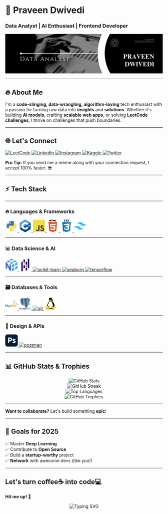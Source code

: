 # 🚀 Praveen Dwivedi  
### **Data Analyst | AI Enthusiast | Frontend Developer**  

<p align="center">
  <img src="https://raw.githubusercontent.com/Praveendwivediii/Praveendwivediii/5eafe7beab3f0fa80be219ed5398eb4ad1b83d39/Black%20%26%20White%20Modern%20Minimalist%20Data%20Analyst%20LinkedIn%20Banner.gif" alt="MasterHead">
</p>

---

## 🔥 **About Me**  
I'm a **code-slinging, data-wrangling, algorithm-loving** tech enthusiast with a passion for turning raw data into **insights** and **solutions**. Whether it's building **AI models**, crafting **scalable web apps**, or solving **LeetCode challenges**, I thrive on challenges that push boundaries.  

<!--**Fun Fact:** I once trained a model to predict stock prices—it thought Bitcoin would hit $1M. Still waiting... 🤖📈-->

---


## 🌐 Let's Connect  

<p align="left">
  <a href="https://www.leetcode.com/praveendwivedi" target="_blank">
    <img src="https://raw.githubusercontent.com/rahuldkjain/github-profile-readme-generator/master/src/images/icons/Social/leet-code.svg" alt="LeetCode" height="30" width="40" />
  </a>
  <a href="https://linkedin.com/in/praveendwivedii" target="_blank">
    <img src="https://raw.githubusercontent.com/rahuldkjain/github-profile-readme-generator/master/src/images/icons/Social/linked-in-alt.svg" alt="LinkedIn" height="30" width="40" />
  </a>
  <a href="https://instagram.com/pr.a.v.een" target="_blank">
    <img src="https://raw.githubusercontent.com/rahuldkjain/github-profile-readme-generator/master/src/images/icons/Social/instagram.svg" alt="Instagram" height="30" width="40" />
  </a>
  <a href="https://kaggle.com/praveendwivedii" target="_blank">
    <img src="https://raw.githubusercontent.com/rahuldkjain/github-profile-readme-generator/master/src/images/icons/Social/kaggle.svg" alt="Kaggle" height="30" width="40" />
  </a>
  <a href="https://twitter.com/prvngotnochill" target="_blank">
    <img src="https://raw.githubusercontent.com/rahuldkjain/github-profile-readme-generator/master/src/images/icons/Social/twitter.svg" alt="Twitter" height="30" width="40" />
  </a>
</p>

**Pro Tip:** If you send me a meme along with your connection request, I accept 100% faster. 😎

---
## ⚡ **Tech Stack**

---

### 🔥 **Languages & Frameworks**

<p align="left">
  <a href="https://www.python.org/" target="_blank" rel="noreferrer">
    <img src="https://raw.githubusercontent.com/devicons/devicon/master/icons/python/python-original.svg" alt="python" width="40" height="40"/>
  </a>
  <a href="https://www.w3schools.com/cpp/" target="_blank" rel="noreferrer">
    <img src="https://raw.githubusercontent.com/devicons/devicon/master/icons/cplusplus/cplusplus-original.svg" alt="cplusplus" width="40" height="40"/>
  </a>
  <a href="https://developer.mozilla.org/en-US/docs/Web/JavaScript" target="_blank" rel="noreferrer">
    <img src="https://raw.githubusercontent.com/devicons/devicon/master/icons/javascript/javascript-original.svg" alt="javascript" width="40" height="40"/>
  </a>
  <a href="https://developer.mozilla.org/en-US/docs/Web/HTML" target="_blank" rel="noreferrer">
    <img src="https://raw.githubusercontent.com/devicons/devicon/master/icons/html5/html5-original-wordmark.svg" alt="html5" width="40" height="40"/>
  </a>
  <a href="https://developer.mozilla.org/en-US/docs/Web/CSS" target="_blank" rel="noreferrer">
    <img src="https://raw.githubusercontent.com/devicons/devicon/master/icons/css3/css3-original-wordmark.svg" alt="css3" width="40" height="40"/>
  </a>
  <!--<a href="https://tailwindcss.com/" target="_blank" rel="noreferrer">
    <img src="https://www.vectorlogo.zone/logos/tailwindcss/tailwindcss-icon.svg" alt="tailwind" width="40" height="40"/>
  </a>-->
  <a href="https://tailwindcss.com/" target="_blank" rel="noreferrer">
  <img src="https://raw.githubusercontent.com/devicons/devicon/master/icons/tailwindcss/tailwindcss-plain.svg" alt="tailwind" width="40" height="40"/>
</a>

</p>

---

### 📊 **Data Science & AI**

<p align="left">
  <a href="https://numpy.org/" target="_blank" rel="noreferrer">
    <img src="https://raw.githubusercontent.com/devicons/devicon/master/icons/numpy/numpy-original.svg" alt="numpy" width="40" height="40"/>
  </a>
  <a href="https://pandas.pydata.org/" target="_blank" rel="noreferrer">
    <img src="https://raw.githubusercontent.com/devicons/devicon/master/icons/pandas/pandas-original.svg" alt="pandas" width="40" height="40"/>
  </a>
  <a href="https://scikit-learn.org/" target="_blank" rel="noreferrer">
    <img src="https://upload.wikimedia.org/wikipedia/commons/0/05/Scikit_learn_logo_small.svg" alt="scikit-learn" width="40" height="40"/>
  </a>
  <a href="https://seaborn.pydata.org/" target="_blank" rel="noreferrer">
    <img src="https://seaborn.pydata.org/_images/logo-mark-lightbg.svg" alt="seaborn" width="40" height="40"/>
  </a>
  <a href="https://www.tensorflow.org/" target="_blank" rel="noreferrer">
    <img src="https://www.vectorlogo.zone/logos/tensorflow/tensorflow-icon.svg" alt="tensorflow" width="40" height="40"/>
  </a>
</p>

---

### 🗃️ **Databases & Tools**

<p align="left">
  <a href="https://www.mysql.com/" target="_blank" rel="noreferrer">
    <img src="https://raw.githubusercontent.com/devicons/devicon/master/icons/mysql/mysql-original-wordmark.svg" alt="mysql" width="40" height="40"/>
  </a>
  <a href="https://www.postgresql.org/" target="_blank" rel="noreferrer">
    <img src="https://raw.githubusercontent.com/devicons/devicon/master/icons/postgresql/postgresql-original-wordmark.svg" alt="postgresql" width="40" height="40"/>
  </a>
  <a href="https://git-scm.com/" target="_blank" rel="noreferrer">
    <img src="https://www.vectorlogo.zone/logos/git-scm/git-scm-icon.svg" alt="git" width="40" height="40"/>
  </a>
  <a href="https://www.linux.org/" target="_blank" rel="noreferrer">
    <img src="https://raw.githubusercontent.com/devicons/devicon/master/icons/linux/linux-original.svg" alt="linux" width="40" height="40"/>
  </a>
</p>



---

### 🎨 **Design & APIs**

<p align="left">
<a href="https://www.photoshop.com/en" target="_blank" rel="noreferrer">
  <img src="https://raw.githubusercontent.com/devicons/devicon/master/icons/photoshop/photoshop-plain.svg" alt="photoshop" width="40" height="40"/>
</a>
<a href="https://www.postman.com/" target="_blank" rel="noreferrer">
  <img src="https://cdn.jsdelivr.net/gh/devicons/devicon/icons/postman/postman-original.svg" alt="postman" width="40" height="40"/>
</a>
</p>

---

## 📊 **GitHub Stats & Trophies**

<p align="center">
  <!-- GitHub Stats - Dark background with light elements -->
  <img src="https://github-readme-stats.vercel.app/api?username=praveendwivediii&show_icons=true&theme=dark&bg_color=0d1117&title_color=ffffff&text_color=ffffff&icon_color=58a6ff&border_color=30363d" alt="GitHub Stats" />
  
  <br>
  
  <!-- GitHub Streak Stats - Dark background with light elements -->
  <img src="https://github-readme-streak-stats.herokuapp.com/?user=praveendwivediii&theme=dark&background=0d1117&stroke=30363d&ring=58a6ff&fire=58a6ff&currStreakNum=ffffff&sideNums=ffffff&currStreakLabel=ffffff&sideLabels=ffffff&dates=ffffff" alt="GitHub Streak" />
  
  <br>
  
  <!-- Top Languages - Dark background with light elements -->
  <img src="https://github-readme-stats.vercel.app/api/top-langs?username=praveendwivediii&show_icons=true&locale=en&layout=compact&theme=dark&bg_color=0d1117&title_color=ffffff&text_color=ffffff&icon_color=58a6ff&border_color=30363d" alt="Top Languages" />
  
  <br>
  
  <!-- GitHub Trophies - Dark background with light elements -->
  <img src="https://github-profile-trophy.vercel.app/?username=praveendwivediii&theme=dark&no-frame=true&row=1&column=7&margin-w=15&margin-h=15&title=FFFFFF&text=FFFFFF&color=58a6ff" alt="GitHub Trophies" />
</p>

---

<!-- ## 💡 **Latest Projects**  

🔹 **Stock Price Predictor** – Because guessing is for amateurs.  
🔹 **AI-Powered Resume Analyzer** – Helps you land jobs while I'm still looking for one. 😅  
🔹 **Automated Trading Bot** – Makes money while I sleep (in theory). -->  

**Want to collaborate?** Let's build something **epic**!  

---

## 🎯 **Goals for 2025**  
✅ Master **Deep Learning**  
✅ Contribute to **Open Source**  
✅ Build a **startup-worthy** project  
✅ **Network** with awesome devs (like you!)  

---

## **Let's turn coffee☕ into code💻**  
**Hit me up!** 🚀  

<p align="center">
  <img src="https://readme-typing-svg.demolab.com?font=Fira+Code&pause=1000&color=00F718&width=435&lines=while(true)+%7B+code%2C+learn%2C+repeat+%7D" alt="Typing SVG" />
</p>
